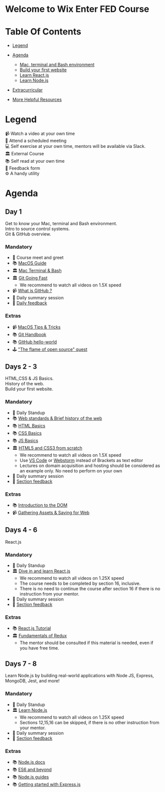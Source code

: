# Welcome to Wix Enter FED Course

# Table Of Contents
* [Legend](#legend)
* [Agenda](#agenda)
    * [Mac, terminal and Bash environment](#day-1)
    * [Build your first website](#days-2---3)
    * [Learn React.js](#days-4---6)
    * [Learn Node.js](#days-7---8)

* [Extracurricular](#extracurricular)
* [More Helpful Resources](#more-helpful-resources)

# Legend

📹 Watch a video at your own time\
📅 Attend a scheduled meeting\
‍💻 Self exercise at your own time, mentors will be available via Slack.\
🏛 External Course\
📚 Self read at your own time\
📝 Feedback form\
⚙️ A handy utility

# Agenda

## Day 1
Get to know your Mac, terminal and Bash environment.\
Intro to source control systems.\
Git & GitHub overview.

### Mandatory
- 📅 Course meet and greet
- 📚 [MacOS Guide]()
- 🏛 [Mac Terminal & Bash]()
- 🏛 [Git Going Fast]()
    - We recommend to watch all videos on 1.5X speed
- 📹 [What is GitHub ?]()
- 📅 Daily summary session
- 📝 [Daily feedback]()

### Extras
- 📹 [MacOS Tips & Tricks]()
- 📚 [Git Handbook]()
- 📚 [GitHub hello-world]()
- 🕹 ["The flame of open source" quest]()

## Days 2 - 3
HTML,CSS & JS Basics.\
History of the web.\
Build your first website.

### Mandatory
- 📅 Daily Standup
- 📚 [Web standards & Brief history of the web]()
- 📚 [HTML Basics]()
- 📚 [CSS Basics]()
- 📚 [JS Basics]()
- 🏛 [HTML5 and CSS3 from scratch]()
    - We recommend to watch all videos on 1.5X speed
    - Use [VS Code]() or [Webstorm]() instead of Brackets as text editor
    - Lectures on domain acquisition and hosting should be considered as an example only. No need to perform on your own
- 📅 Daily summary session
- 📝 [Section feedback]()

### Extras
- 📚 [Introduction to the DOM]()
- 📹 [Gathering Assets & Saving for Web]()

## Days 4 - 6
React.js

### Mandatory
- 📅 Daily Standup
- 🏛 [Dive in and learn React.js]()
    - We recommend to watch all videos on 1.25X speed
    - The course needs to be completed by section 16, inclusive.
    - There is no need to continue the course after section 16 if there is no instruction from your mentor.
- 📅 Daily summary session
- 📝 [Section feedback]()

### Extras

- 📚 [React.js Tutorial]()
- 🏛 [Fundamentals of Redux]()
    - The mentor should be consulted if this material is needed, even if you have free time.


## Days 7 - 8
Learn Node.js by building real-world applications with Node JS, Express, MongoDB, Jest, and more!

### Mandatory
- 📅 Daily Standup
- 🏛 [Learn Node.js]()
    - We recommend to watch all videos on 1.25X speed
    - Sections 12,15,16 can be skipped, if there is no other instruction from your mentor.
- 📅 Daily summary session
- 📝 [Section feedback]()

### Extras
- 📚 [Node.js docs]()
- 📚 [ES6 and beyond]()
- 📚 [Node.js guides]()
- 📚 [Getting started with Express.js]()

